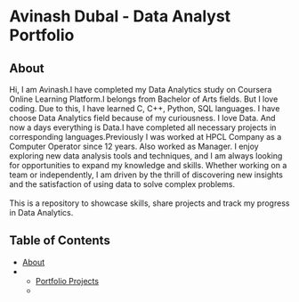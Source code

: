 # Avinash Dubal - Data Analyst Portfolio
## About
Hi, I am Avinash.I have completed my Data Analytics study on Coursera Online Learning Platform.I belongs from Bachelor of Arts fields. But I love coding. Due to this, I have learned C, C++, Python, SQL languages. I have choose Data Analytics field because of my curiousness. I love Data. And now a days everything is Data.I have completed all necessary projects in corresponding languages.Previously I was worked at HPCL Company as a Computer Operator since 12 years. Also worked as Manager. I enjoy exploring new data analysis tools and techniques, and I am always looking for opportunities to expand my knowledge and skills. Whether working on a team or independently, I am driven by the thrill of discovering new insights and the satisfaction of using data to solve complex problems.
<br>
<br>
This is a repository to showcase skills, share projects and track my progress in Data Analytics.
## Table of Contents
- [About](https://github.com/Avinash362-max/Avinash_portfolio/blob/main/README.md)
- - [Portfolio Projects](https://upgraded-fortnight-g45745647xr7fwrqr.github.dev/)
  - 
